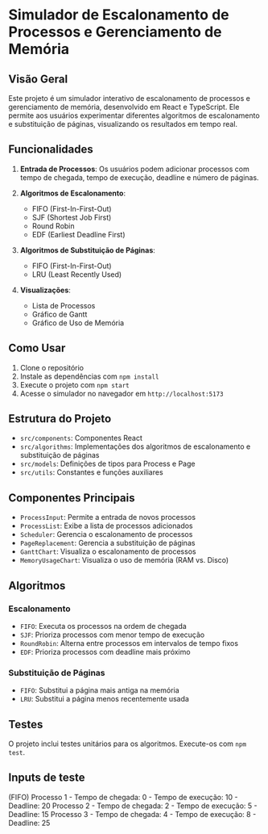 # Simulador de Escalonamento de Processos e Gerenciamento de Memória

## Visão Geral

Este projeto é um simulador interativo de escalonamento de processos e gerenciamento de memória, desenvolvido em React e TypeScript. Ele permite aos usuários experimentar diferentes algoritmos de escalonamento e substituição de páginas, visualizando os resultados em tempo real.

## Funcionalidades

1. **Entrada de Processos**: Os usuários podem adicionar processos com tempo de chegada, tempo de execução, deadline e número de páginas.

2. **Algoritmos de Escalonamento**:
   - FIFO (First-In-First-Out)
   - SJF (Shortest Job First)
   - Round Robin
   - EDF (Earliest Deadline First)

3. **Algoritmos de Substituição de Páginas**:
   - FIFO (First-In-First-Out)
   - LRU (Least Recently Used)

4. **Visualizações**:
   - Lista de Processos
   - Gráfico de Gantt
   - Gráfico de Uso de Memória

## Como Usar

1. Clone o repositório
2. Instale as dependências com `npm install`
3. Execute o projeto com `npm start`
4. Acesse o simulador no navegador em `http://localhost:5173`

## Estrutura do Projeto

- `src/components`: Componentes React
- `src/algorithms`: Implementações dos algoritmos de escalonamento e substituição de páginas
- `src/models`: Definições de tipos para Process e Page
- `src/utils`: Constantes e funções auxiliares

## Componentes Principais

- `ProcessInput`: Permite a entrada de novos processos
- `ProcessList`: Exibe a lista de processos adicionados
- `Scheduler`: Gerencia o escalonamento de processos
- `PageReplacement`: Gerencia a substituição de páginas
- `GanttChart`: Visualiza o escalonamento de processos
- `MemoryUsageChart`: Visualiza o uso de memória (RAM vs. Disco)

## Algoritmos

### Escalonamento
- `FIFO`: Executa os processos na ordem de chegada
- `SJF`: Prioriza processos com menor tempo de execução
- `RoundRobin`: Alterna entre processos em intervalos de tempo fixos
- `EDF`: Prioriza processos com deadline mais próximo

### Substituição de Páginas
- `FIFO`: Substitui a página mais antiga na memória
- `LRU`: Substitui a página menos recentemente usada

## Testes

O projeto inclui testes unitários para os algoritmos. Execute-os com `npm test`.

## Inputs de teste

(FIFO)
Processo 1 - Tempo de chegada: 0 - Tempo de execução: 10 - Deadline: 20
Processo 2 - Tempo de chegada: 2 - Tempo de execução: 5 - Deadline: 15
Processo 3 - Tempo de chegada: 4 - Tempo de execução: 8 - Deadline: 25